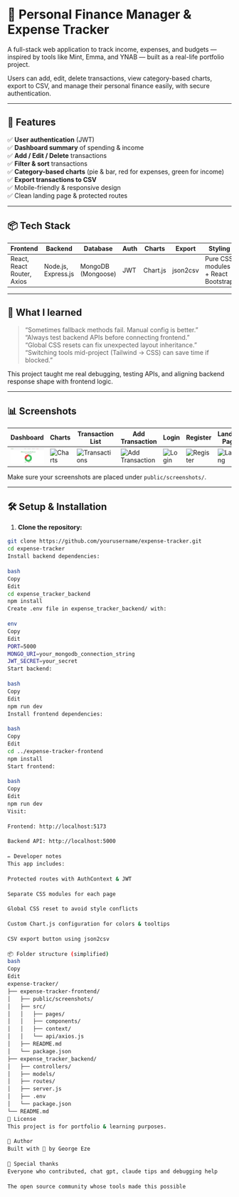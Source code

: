 # 💸 Personal Finance Manager & Expense Tracker

A full-stack web application to track income, expenses, and budgets — inspired by tools like Mint, Emma, and YNAB — built as a real-life portfolio project.

Users can add, edit, delete transactions, view category-based charts, export to CSV, and manage their personal finance easily, with secure authentication.

---

## 🚀 Features

✅ **User authentication** (JWT)  
✅ **Dashboard summary** of spending & income  
✅ **Add / Edit / Delete** transactions  
✅ **Filter & sort** transactions  
✅ **Category-based charts** (pie & bar, red for expenses, green for income)  
✅ **Export transactions to CSV**  
✅ Mobile-friendly & responsive design  
✅ Clean landing page & protected routes

---

## 📦 Tech Stack

| Frontend | Backend | Database | Auth | Charts | Export | Styling |
|--------|---------|---------|------|-------|--------|--------|
| React, React Router, Axios | Node.js, Express.js | MongoDB (Mongoose) | JWT | Chart.js | json2csv | Pure CSS modules + React Bootstrap |

---

## 🧠 What I learned

> “Sometimes fallback methods fail. Manual config is better.”  
> “Always test backend APIs before connecting frontend.”  
> “Global CSS resets can fix unexpected layout inheritance.”  
> “Switching tools mid-project (Tailwind → CSS) can save time if blocked.”

This project taught me real debugging, testing APIs, and aligning backend response shape with frontend logic.

---

## 📊 Screenshots

| Dashboard | Charts | Transaction List | Add Transaction | Login | Register | Landing Page |
| --------- | ----- | ---------------- | --------------- | ----- | -------- | ------------ |
| ![Dashboard](expense-tracker-frontend/public/screenshots/dashboard.png) | ![Charts](public/screenshots/dashboard_2.png) | ![Transactions](public/screenshots/Transactionlist_2.png) | ![Add Transaction](public/screenshots/Add_transactions.png) | ![Login](public/screenshots/Login.png) | ![Register](public/screenshots/Register.png) | ![Landing](public/screenshots/landing_page.png) |

Make sure your screenshots are placed under `public/screenshots/`.

---

## 🛠 Setup & Installation

1. **Clone the repository:**

```bash
git clone https://github.com/yourusername/expense-tracker.git
cd expense-tracker
Install backend dependencies:

bash
Copy
Edit
cd expense_tracker_backend
npm install
Create .env file in expense_tracker_backend/ with:

env
Copy
Edit
PORT=5000
MONGO_URI=your_mongodb_connection_string
JWT_SECRET=your_secret
Start backend:

bash
Copy
Edit
npm run dev
Install frontend dependencies:

bash
Copy
Edit
cd ../expense-tracker-frontend
npm install
Start frontend:

bash
Copy
Edit
npm run dev
Visit:

Frontend: http://localhost:5173

Backend API: http://localhost:5000

✏️ Developer notes
This app includes:

Protected routes with AuthContext & JWT

Separate CSS modules for each page

Global CSS reset to avoid style conflicts

Custom Chart.js configuration for colors & tooltips

CSV export button using json2csv

📦 Folder structure (simplified)
bash
Copy
Edit
expense-tracker/
├── expense-tracker-frontend/
│   ├── public/screenshots/
│   ├── src/
│   │   ├── pages/
│   │   ├── components/
│   │   ├── context/
│   │   └── api/axios.js
│   ├── README.md
│   └── package.json
├── expense_tracker_backend/
│   ├── controllers/
│   ├── models/
│   ├── routes/
│   ├── server.js
│   ├── .env
│   └── package.json
└── README.md
📃 License
This project is for portfolio & learning purposes.

🌱 Author
Built with 💚 by George Eze

🙏 Special thanks
Everyone who contributed, chat gpt, claude tips and debugging help

The open source community whose tools made this possible

